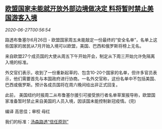 <!--1593220994000-->
[欧盟国家未能就开放外部边境做决定 料将暂时禁止美国游客入境](https://cn.reuters.com/article/eu-border-open-us-ban-0627-idCNKBS23Y01E)
------

<div><i>2020-06-27T00:56:54</i></div><div class="StandardArticleBody_body"><p>路透布鲁塞尔6月26日 - 欧盟国家周五未能敲定一份最终的“安全名单”，名单上这些国家的居民从7月开始入境可以欧盟，美国、巴西和俄罗斯将榜上无名。 </p><p>来自欧盟27个成员国的大使从周五下午开始开会，制定从下周三开始允许免隔离入境的标准。 </p><p>外交官们表示，收到了一份重新起草的、包含10-20个国家的名单，但许多官员表示，他们需要首先与本国政府进行协商。一名外交官称，这份名单中不包括美国、巴西或俄罗斯。预计各成员国将在周六晚间给出非正式回复。 </p><p>此前， 美国纽约时报周二从布鲁塞尔援引可接受旅行者名单草案报导称，欧盟国家准备暂时禁止来自美国的人员入境，因该国未能控制新冠疫情。(完) </p><div class="Attribution_container"><div class="Attribution_attribution"><p class="Attribution_content">编译 高思佳；审校 母红 </p></div></div><div class="StandardArticleBody_trustBadgeContainer"><span class="StandardArticleBody_trustBadgeTitle">我们的标准：</span><span class="trustBadgeUrl"><a href="https://www.thomsonreuters.cn/content/dam/openweb/documents/pdf/china/brochures/about-us-1.pdf">汤森路透“信任原则”</a></span></div></div>
